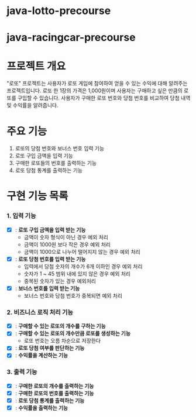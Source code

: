 # java-lotto-precourse


# java-racingcar-precourse

# 프로젝트 개요

"로또" 프로젝트는 사용자가 로또 게임에 참여하여 얻을 수 있는 수익에 대해 알려주는 프로젝트입니다. 로또 한 1장의
가격은 1,000원이며 사용자는 구매하고 싶은 만큼의 로또를 구입할 수 있습니다. 사용자가 구매한 로또 번호와
당첨 번호를 비교하여 당첨 내역 및 수익률을 알려줍니다.

# 주요 기능

1. 로또의 당첨 번호와 보너스 번호 입력 기능
2. 로또 구입 금액을 입력 기능
3. 구매한 로또들의 번호를 출력하는 기능
4. 로또 당첨 통계를 출력하는 기능

# 구현 기능 목록

### 1. 입력 기능
- [x] : **로또 구입 금액을 입력 받는 기능**
    - 금액이 숫자 형식이 아닌 경우 예외 처리
    - 금액이 1000원 보다 작은 경우 예외 처리
    - 금액이 1000으로 나누어 떨어지지 않는 경우 예외 처리
- [x] : **로또 당첨 번호를 입력 받는 기능**
    - 입력에서 당첨 숫자의 개수가 6개 이하인 경우 예외 처리
    - 숫자가 1 ~ 45 범위 내에 있지 않은 경우 예외 처리
    - 중복된 숫자가 있는 경우 예외처리
- [x] : **보너스 번호를 입력 받는 기능**
    - 보너스 번호와 당첨 번호가 중복되면 예외 처리

### 2. 비즈니스 로직 처리 기능
- [x] : **구매할 수 있는 로또의 개수를 구하는 기능**
- [x] : **구매할 수 있는 로또의 개수만큼 로또를 생성하는 기능**
    - 로또 번호는 오름 차순으로 저장한다
- [x] : **로또 당첨 여부를 판단하는 기능**
- [x] : **수익률을 계산하는 기능**

### 3. 출력 기능
- [x] : **구매한 로또의 개수를 출력하는 기능**
- [x] : **구매한 로또의 번호를 출력하는 기능**
- [x] : **로또 당첨 통계를 출력하는 기능**
- [x] : **수익률을 출력하는 기능**